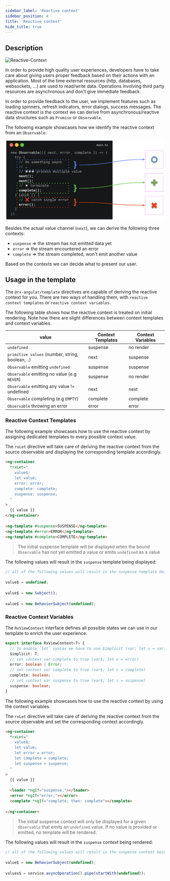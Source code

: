 ```yaml
---
sidebar_label: 'Reactive context'
sidebar_position: 4
title: 'Reactive context'
hide_title: true
---
```


## Description

![Reactive-Context](https://user-images.githubusercontent.com/10064416/192658822-67b51256-1c4a-49c7-8c48-6040b666d8a6.png)

In order to provide high quality user experiences, developers have to take care about giving users proper feedback
based on their actions with an application. Most of the time external resources (http, databases, websockets, ...) are used
to read/write data. Operations involving third party resources are asynchronous and don't give immediate feedback.

In order to provide feedback to the user, we implement features such as loading spinners, refresh indicators, error dialogs, success messages.
The reactive context is the context we can derive from asynchronous/reactive data structures such as `Promise` or `Observable`.

The following example showcases how we identify the reactive context from an `Observable`:

![reactive context from observable](../../../static/img/template/observable-reactive-context.png)

Besides the actual value channel (`next`), we can derive the following three contexts:

- `suspense` => the stream has not emitted data yet
- `error` => the stream encountered an error
- `complete` => the stream completed, won't emit another value

Based on the contexts we can decide what to present our user.

## Usage in the template

The `@rx-angular/template` directives are capable of
deriving the reactive context for you.
There are two ways of handling them, with `reactive context templates` or `reactive context variables`.

The following table shows how the reactive context is treated on initial rendering. Note how there are
slight differences between context templates and context variables.

| value                                             | Context Templates | Context Variables |
|---------------------------------------------------|-------------------|-------------------|
| `undefined`                                       | suspense          | no render         |
| `primitive values` (number, string, boolean, ..)  | next              | suspense          |
| `Observable` emitting `undefined`                 | suspense          | suspense          |
| `Observable` emitting no value (e.g `NEVER`)      | suspense          | no render         |
| `Observable` emitting any value != undefined      | next              | next              |
| `Observable` completing (e.g `EMPTY`)             | complete          | complete          |
| `Observable` throwing an error                    | error             | error             |

### Reactive Context Templates

The following example showcases how to use the reactive context by assigning
dedicated templates to every possible context value.

The `rxLet` directive will take care of deriving the reactive context from the source
observable and displaying the corresponding template accordingly.

```html
<ng-container
  *rxLet="
    value$;
    let value;
    error: error;
    complete: complete;
    suspense: suspense;
  "
>
  {{ value }}
</ng-container>

<ng-template #suspense>SUSPENSE</ng-template>
<ng-template #error>ERROR</ng-template>
<ng-template #complete>COMPLETE</ng-template>
```

> The initial suspense template will be displayed when the bound `Observable` has not yet emitted
> a value or emits `undefined` as a value

The following values will result in the `suspense` template being displayed:

```ts
// all of the following values will result in the suspense template being displayed

value$ = undefined;

value$ = new Subject();

value$ = new BehaviorSubject(undefined);
```


### Reactive Context Variables

The `RxViewContext` interface defines all possible states we can use in our template
to enrich the user experience.

```ts
export interface RxViewContext<T> {
  // to enable `let` syntax we have to use $implicit (var; let v = var)
  $implicit: T;
  // set context var complete to true (var$; let e = error)
  error: boolean | Error;
  // set context var complete to true (var$; let c = complete)
  complete: boolean;
  // set context var suspense to true (var$; let s = suspense)
  suspense: boolean;
}
```

The following example showcases how to use the reactive context by using
the context variables.

The `rxLet` directive will take care of deriving the reactive context from the source
observable and set the corresponding context accordingly.

```html
<ng-container
  *rxLet="
    value$;
    let value;
    let error = error;
    let complete = complete;
    let suspense = suspense;
  "
>
  {{ value }}

  <loader *ngIf="suspense;"></loader>
  <error *ngIf="error;"></error>
  <complete *ngIf="complete; then: complete"></complete>

</ng-container>
```

> The initial suspense context will only be displayed for a given `Observable` that
> emits an `undefined` value. If no value is provided or emitted, no template will be rendered.

The following values will result in the `suspense` context being rendered:

```ts
// all of the following values will result in the suspense context being set to true

value$ = new BehaviorSubject(undefined);

values$ = service.asyncOperation().pipe(startWith(undefined));
```
